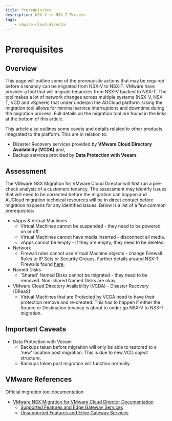 ```yaml
---
title: Prerequisites
description: NSX-V to NSX-T Process
tags:
    - vmware-cloud-director
---
```


# Prerequisites

## Overview

This page will outline some of the prerequisite actions that may be required before a tenancy can be migrated from NSX-V to NSX-T.  VMware have provider a tool that will migrate tenancies from NSX-V backed to NSX-T.  The tool makes a lot of network changes across multiple systems (NSX-V, NSX-T, VCD and vSphere) that under underpin the AUCloud platform.  Using the migration tool allows for minimal service interruptions and downtime during the migration process.  Full details on the migration tool are found in the links at the bottom of this article.

This article also outlines some cavets and details related to other products integrated to the platform.  This are in relation to:

- Disaster Recovery services provided by **VMware Cloud Directory Availability (VCDA)** and,
- Backup services provided by **Data Protection with Veeam**.

## Assessment

The VMware NSX Migration for VMware Cloud Director will first run a pre-check analysis of a customers tenancy.  The assessment may identify issues that will need to be corrected before the migration can happen and AUCloud migration technical resources will be in direct contact before migration happens for any identified issues.  Below is a list of a few common prerequisites:

- vApps & Virtual Machines
	* Virtual Machines cannot be suspended - they need to be powered on or off.
	* Virtual Machines cannot have media inserted - disconnect all media.
	* vApps cannot be empty - if they are empty, they need to be deleted.
- Network
	* Firewall rules cannot use Virtual Machine objects - change Firewall Rules to IP Sets or Security Groups.  Further details around NSX-T Firewalls found [here](./firewall_rules.md).
- Named Disks
	* 'Shared' Named Disks cannot be migrated - they need to be removed.  Non-shared Named Disks are okay.
- VMware Cloud Directory Availability (VCDA) - Disaster Recovery (DRaaS)
	* Virtual Machines that are Protected by VCDA need to have their protection remove and re-created.  This has to happen if either the Source or Destination tenancy is about to under go NSX-V to NSX-T migration.

## Important Caveats

- Data Protection with Veeam
	* Backups taken before migration will only be able to restored to a 'new' location post migration.  This is due to new VCD object structure.
	* Backups taken post migration will function normally.

## VMware References

Official migration tool documentation

- [VMware NSX Migration for VMware Cloud Director Documentation](https://docs.vmware.com/en/VMware-NSX-Migration-for-VMware-Cloud-Director/1.4.2/user-guide/GUID-index.html)
	* [Supported Features and Edge Gateway Services](https://docs.vmware.com/en/VMware-NSX-Migration-for-VMware-Cloud-Director/1.4.2/user-guide/GUID-supported-features.html)
	* [Unsupported Features and Edge Gateway Services](https://docs.vmware.com/en/VMware-NSX-Migration-for-VMware-Cloud-Director/1.4.2/user-guide/GUID-unsupported-features.html)
